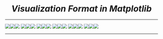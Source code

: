 <i><h1 align='center'>Visualization Format in Matplotlib</h1></i>
<hr>

<img src="1. Visualization Format Plots/plot_1.jpg"><img src="1. Visualization Format Plots/plot_2.jpg"><img src="1. Visualization Format Plots/plot_3.jpg">
<img src="1. Visualization Format Plots/plot_4.jpg"><img src="1. Visualization Format Plots/plot_5.jpg"><img src="1. Visualization Format Plots/plot_6.jpg">
<img src="1. Visualization Format Plots/plot_7.jpg"><img src="1. Visualization Format Plots/plot_8.jpg"><img src="1. Visualization Format Plots/plot_9.jpg">
<img src="1. Visualization Format Plots/plot_10.jpg"><img src="1. Visualization Format Plots/plot_11.jpg"><img src="1. Visualization Format Plots/plot_12.jpg">
<img src="1. Visualization Format Plots/plot_13.jpg"><img src="1. Visualization Format Plots/plot_14.jpg"><img src="1. Visualization Format Plots/plot_15.jpg">
<img src="1. Visualization Format Plots/plot_16.jpg"><img src="1. Visualization Format Plots/plot_17.jpg"><img src="1. Visualization Format Plots/plot_18.jpg">

<hr>

